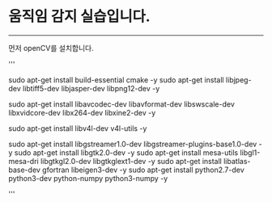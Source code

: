 # 움직임 감지 실습입니다.
-----------------------
먼저 openCV를 설치합니다.

'''

sudo apt-get install build-essential cmake -y
  sudo apt-get install libjpeg-dev libtiff5-dev libjasper-dev libpng12-dev -y
  
  sudo apt-get install libavcodec-dev libavformat-dev libswscale-dev libxvidcore-dev libx264-dev libxine2-dev -y
  
  sudo apt-get install libv4l-dev v4l-utils -y
  
sudo apt-get install libgstreamer1.0-dev libgstreamer-plugins-base1.0-dev -y
sudo apt-get install libgtk2.0-dev -y
sudo apt-get install mesa-utils libgl1-mesa-dri libgtkgl2.0-dev libgtkglext1-dev -y
sudo apt-get install libatlas-base-dev gfortran libeigen3-dev -y
sudo apt-get install python2.7-dev python3-dev python-numpy python3-numpy -y

'''
